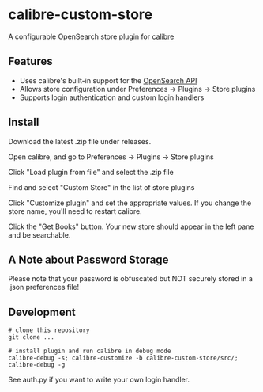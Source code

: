 
calibre-custom-store
====================

A configurable OpenSearch store plugin for [calibre](http://calibre-ebook.com/)


Features
--------

* Uses calibre's built-in support for the [OpenSearch API](http://www.opensearch.org/)
* Allows store configuration under Preferences -> Plugins -> Store plugins
* Supports login authentication and custom login handlers


Install
-------

Download the latest .zip file under releases.

Open calibre, and go to Preferences -> Plugins -> Store plugins

Click "Load plugin from file" and select the .zip file

Find and select "Custom Store" in the list of store plugins

Click "Customize plugin" and set the appropriate values. If you change the store name, you'll need to restart calibre.

Click the "Get Books" button. Your new store should appear in the left pane and be searchable.


A Note about Password Storage
-----------------------------

Please note that your password is obfuscated but NOT securely stored in a .json preferences file!


Development
-----------

```
# clone this repository
git clone ...

# install plugin and run calibre in debug mode
calibre-debug -s; calibre-customize -b calibre-custom-store/src/; calibre-debug -g
```

See auth.py if you want to write your own login handler.
